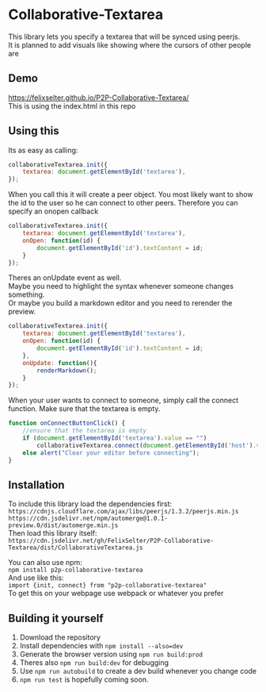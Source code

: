 # Collaborative-Textarea
This library lets you specify a textarea that will be synced using peerjs.  
It is planned to add visuals like showing where the cursors of other people are

## Demo
https://felixselter.github.io/P2P-Collaborative-Textarea/  
This is using the index.html in this repo

## Using this
Its as easy as calling:
```js
collaborativeTextarea.init({
    textarea: document.getElementById('textarea'),
});
```
When you call this it will create a peer object. You most likely want to show the id to the user so he can connect to other peers. Therefore you can specify an onopen callback

```js
collaborativeTextarea.init({
    textarea: document.getElementById('textarea'),
    onOpen: function(id) {
        document.getElementById('id').textContent = id;
    }
});     
```

Theres an onUpdate event as well.  
Maybe you need to highlight the syntax whenever someone changes something.  
Or maybe you build a markdown editor and you need to rerender the preview.
```js
collaborativeTextarea.init({
    textarea: document.getElementById('textarea'),
    onOpen: function(id) {
        document.getElementById('id').textContent = id;
    },
    onUpdate: function(){
        renderMarkdown();
    }
});     
```

When your user wants to connect to someone, simply call the connect function. Make sure that the textarea is empty.
```js
function onConnectButtonClick() {
    //ensure that the textarea is empty
    if (document.getElementById('textarea').value == "")
        collaborativeTextarea.connect(document.getElementById('host').value);
    else alert("Clear your editor before connecting");
}
```

## Installation

To include this library load the dependencies first:  
`https://cdnjs.cloudflare.com/ajax/libs/peerjs/1.3.2/peerjs.min.js`  
`https://cdn.jsdelivr.net/npm/automerge@1.0.1-preview.0/dist/automerge.min.js`  
Then load this library itself:  
`https://cdn.jsdelivr.net/gh/FelixSelter/P2P-Collaborative-Textarea/dist/CollaborativeTextarea.js`

You can also use npm:  
`npm install p2p-collaborative-textarea`  
And use like this:  
`import {init, connect} from "p2p-collaborative-textarea"`  
To get this on your webpage use webpack or whatever you prefer


## Building it yourself
1. Download the repository
2. Install dependencies with `npm install --also=dev`   
3. Generate the browser version using `npm run build:prod`  
4. Theres also `npm run build:dev` for debugging
5. Use `npm run autobuild` to create a dev build whenever you change code
6. `npm run test` is hopefully coming soon.
